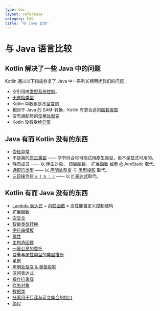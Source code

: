 ```yaml
---
type: doc
layout: reference
category: FAQ
title: "与 Java 比较"
---
```


# 与 Java 语言比较

## Kotlin 解决了一些 Java 中的问题

Kotlin 通过以下措施修复了 Java 中一系列长期困扰我们的问题：

* 空引用由[类型系统控制](null-safety.html)。
* [无原始类型](java-interop.html#kotlin-中的-java-泛型)
* Kotlin 中数组是[不型变的](basic-types.html#数组)
* 相对于 Java 的 SAM-转换，Kotlin 有更合适的[函数类型](lambdas.html#函数类型)
* 没有通配符的[使用处型变](generics.html#使用处型变类型投影)
* Kotlin 没有受检[异常](exceptions.html)

## Java 有而 Kotlin 没有的东西

* [受检异常](exceptions.html)
* 不是类的[原生类型](basic-types.html) —— 字节码会尽可能试用原生类型，但不是显式可用的。
* [静态成员](classes.html) —— 以 [伴生对象](object-declarations.html#伴生对象)、 [顶层函数](functions.html)、 [扩展函数](extensions.html#extension-functions) 或者 [@JvmStatic](java-to-kotlin-interop.html#static-methods) 取代。
* [通配符类型](generics.html) —— 以 [声明处型变](generics.html#declaration-site-variance) 与 [类型投影](generics.html#类型投影) 取代。
* [三目操作符 `a ? b : c`](control-flow.html#if-表达式) —— 以 [if 表达式](control-flow.html#if-表达式)取代。 

## Kotlin 有而 Java 没有的东西

* [Lambda 表达式](lambdas.html) + [内联函数](inline-functions.html) = 高性能自定义控制结构
* [扩展函数](extensions.html)
* [空安全](null-safety.html)
* [智能类型转换](typecasts.html)
* [字符串模板](basic-types.html#字符串)
* [属性](properties.html)
* [主构造函数](classes.html)
* [一等公民的委托](delegation.html)
* [变量与属性类型的类型推断](basic-types.html)
* [单例](object-declarations.html)
* [声明处型变 & 类型投影](generics.html)
* [区间表达式](ranges.html)
* [操作符重载](operator-overloading.html)
* [伴生对象](classes.html#伴生对象)
* [数据类](data-classes.html)
* [分离用于只读与可变集合的接口](collections-overview.html)
* [协程](coroutines.html)
